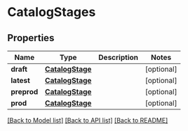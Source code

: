 # CatalogStages

## Properties
Name | Type | Description | Notes
------------ | ------------- | ------------- | -------------
**draft** | [**CatalogStage**](CatalogStage.md) |  | [optional] 
**latest** | [**CatalogStage**](CatalogStage.md) |  | [optional] 
**preprod** | [**CatalogStage**](CatalogStage.md) |  | [optional] 
**prod** | [**CatalogStage**](CatalogStage.md) |  | [optional] 

[[Back to Model list]](../README.md#documentation-for-models) [[Back to API list]](../README.md#documentation-for-api-endpoints) [[Back to README]](../README.md)


